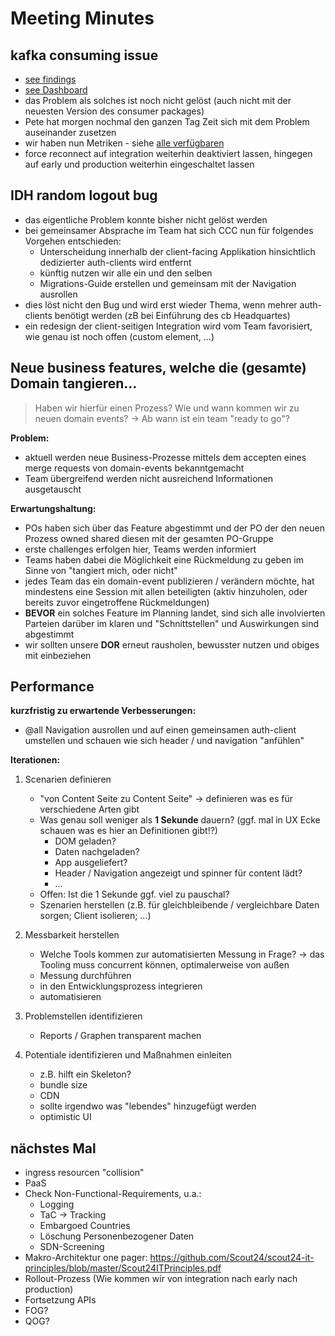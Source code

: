 # Meeting Minutes

## kafka consuming issue

- [see findings](../../../../investigations/2018-07-25-kafka-task-force.md)
- [see Dashboard](https://metrics.sub.rocks/d/000000022/eventbus)
- das Problem als solches ist noch nicht gelöst (auch nicht mit der neuesten Version des consumer packages)
- Pete hat morgen nochmal den ganzen Tag Zeit sich mit dem Problem auseinander zusetzen
- wir haben nun Metriken - siehe [alle verfügbaren](https://github.com/danielqsj/kafka_exporter#metrics)
- force reconnect auf integration weiterhin deaktiviert lassen, hingegen auf early und production weiterhin eingeschaltet lassen

## IDH random logout bug

- das eigentliche Problem konnte bisher nicht gelöst werden
- bei gemeinsamer Absprache im Team hat sich CCC nun für folgendes Vorgehen entschieden:
    - Unterscheidung innerhalb der client-facing Applikation hinsichtlich dedizierter auth-clients wird entfernt
    - künftig nutzen wir alle ein und den selben
    - Migrations-Guide erstellen und gemeinsam mit der Navigation ausrollen
- dies löst nicht den Bug und wird erst wieder Thema, wenn mehrer auth-clients benötigt werden (zB bei Einführung des cb Headquartes)
- ein redesign der client-seitigen Integration wird vom Team favorisiert, wie genau ist noch offen (custom element, ...)

## Neue business features, welche die (gesamte) Domain tangieren...

> Haben wir hierfür einen Prozess? 
> Wie und wann kommen wir zu neuen domain events? -> Ab wann ist ein team "ready to go"?
 
**Problem:**
 
- aktuell werden neue Business-Prozesse mittels dem accepten eines merge requests von domain-events bekanntgemacht
- Team übergreifend werden nicht ausreichend Informationen ausgetauscht

**Erwartungshaltung:**

- POs haben sich über das Feature abgestimmt und der PO der den neuen Prozess owned shared diesen mit der gesamten PO-Gruppe
- erste challenges erfolgen hier, Teams werden informiert
- Teams haben dabei die Möglichkeit eine Rückmeldung zu geben im Sinne von "tangiert mich, oder nicht"
- jedes Team das ein domain-event publizieren / verändern möchte, hat mindestens eine Session mit allen beteiligten (aktiv hinzuholen, oder bereits zuvor eingetroffene Rückmeldungen)
- **BEVOR** ein solches Feature im Planning landet, sind sich alle involvierten Parteien darüber im klaren und "Schnittstellen" und Auswirkungen sind abgestimmt
- wir sollten unsere **DOR** erneut rausholen, bewusster nutzen und obiges mit einbeziehen

## Performance

**kurzfristig zu erwartende Verbesserungen:**

- @all Navigation ausrollen und auf einen gemeinsamen auth-client umstellen und schauen wie sich header / und navigation "anfühlen"

**Iterationen:**

1. Scenarien definieren
    - "von Content Seite zu Content Seite" -> definieren was es für verschiedene Arten gibt
    - Was genau soll weniger als **1 Sekunde** dauern? (ggf. mal in UX Ecke schauen was es hier an Definitionen gibt!?)
        - DOM geladen?
        - Daten nachgeladen?
        - App ausgeliefert?
        - Header / Navigation angezeigt und spinner für content lädt?
        - ...
    - Offen: Ist die 1 Sekunde ggf. viel zu pauschal?
    - Szenarien herstellen (z.B. für gleichbleibende / vergleichbare Daten sorgen; Client isolieren; ...)

2. Messbarkeit herstellen
    - Welche Tools kommen zur automatisierten Messung in Frage? -> das Tooling muss concurrent können, optimalerweise von außen
    - Messung durchführen
    - in den Entwicklungsprozess integrieren
    - automatisieren

3. Problemstellen identifizieren
    - Reports / Graphen transparent machen

4. Potentiale identifizieren und Maßnahmen einleiten
    - z.B. hilft ein Skeleton?
    - bundle size
    - CDN
    - sollte irgendwo was "lebendes" hinzugefügt werden
    - optimistic UI

## nächstes Mal

- ingress resourcen "collision"
- PaaS
- Check Non-Functional-Requirements, u.a.:
	- Logging
	- TaC -> Tracking
	- Embargoed Countries
	- Löschung Personenbezogener Daten
	- SDN-Screening
- Makro-Architektur one pager: https://github.com/Scout24/scout24-it-principles/blob/master/Scout24ITPrinciples.pdf
- Rollout-Prozess (Wie kommen wir von integration nach early nach production)
- Fortsetzung APIs
- FOG?
- QOG?
